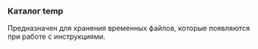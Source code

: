 ### Каталог temp

Предназначен для хранения временных файлов, которые появляются при работе с инструкциями.


